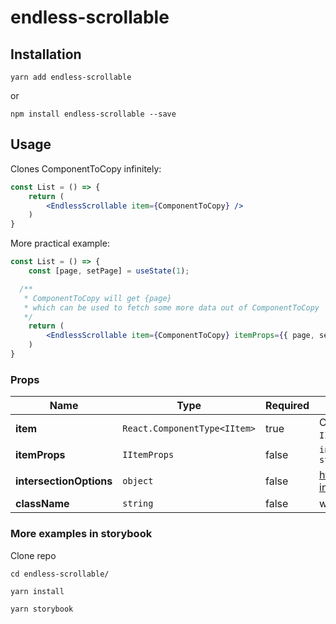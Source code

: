 # endless-scrollable

## Installation
```
yarn add endless-scrollable
```
or
```
npm install endless-scrollable --save
```

## Usage

Clones ComponentToCopy infinitely:

```jsx
const List = () => {
    return (
        <EndlessScrollable item={ComponentToCopy} />
    )
}
```

More practical example:

```jsx
const List = () => {
    const [page, setPage] = useState(1);

  /**
   * ComponentToCopy will get {page}
   * which can be used to fetch some more data out of ComponentToCopy
   */
    return (
        <EndlessScrollable item={ComponentToCopy} itemProps={{ page, setPage }} />
    )
}
```

### Props
| Name                    | Type                         | Required | Description                                                       |
|-------------------------|------------------------------|----------|-------------------------------------------------------------------|
| **item**                | `React.ComponentType<IItem>` | true     | Component's props must implement `IITem` interface                |
| **itemProps**           | `IItemProps`                 | false    | `interface IItemProps { [prop: string]: any; }`                   |
| **intersectionOptions** | `object`                     | false    | https://github.com/thebuilder/react-intersection-observer#options |
| **className**           | `string`                     | false    | wrapper's classname                                               |

### More examples in storybook
Clone repo
```
cd endless-scrollable/
```

```
yarn install
```

```
yarn storybook
```
